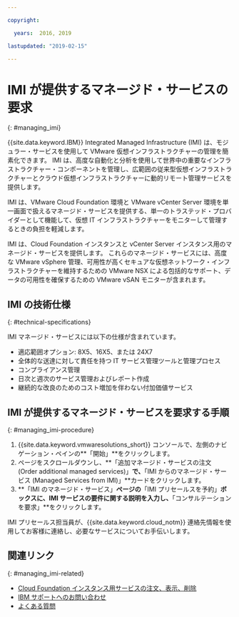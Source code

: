 ```yaml
---

copyright:

  years:  2016, 2019

lastupdated: "2019-02-15"

---
```


# IMI が提供するマネージド・サービスの要求
{: #managing_imi}

{{site.data.keyword.IBM}} Integrated Managed Infrastructure (IMI) は、モジュラー・サービスを使用して VMware 仮想インフラストラクチャーの管理を簡素化できます。 IMI は、高度な自動化と分析を使用して世界中の重要なインフラストラクチャー・コンポーネントを管理し、広範囲の従来型仮想インフラストラクチャーとクラウド仮想インフラストラクチャーに動的リモート管理サービスを提供します。

IMI は、VMware Cloud Foundation 環境と VMware vCenter Server 環境を単一画面で扱えるマネージド・サービスを提供する、単一のトラステッド・プロバイダーとして機能して、仮想 IT インフラストラクチャーをモニターして管理するときの負担を軽減します。

IMI は、Cloud Foundation インスタンスと vCenter Server インスタンス用のマネージド・サービスを提供します。 これらのマネージド・サービスには、高度な VMware vSphere 管理、可用性が高くセキュアな仮想ネットワーク・インフラストラクチャーを維持するための VMware NSX による包括的なサポート、データの可用性を確保するための VMware vSAN モニターが含まれます。

## IMI の技術仕様
{: #technical-specifications}

IMI マネージド・サービスには以下の仕様が含まれています。

* 適応範囲オプション: 8X5、16X5、または 24X7
* 全体的な送達に対して責任を持つ IT サービス管理ツールと管理プロセス
* コンプライアンス管理
* 日次と週次のサービス管理およびレポート作成
* 継続的な改良のためのコスト増加を伴わない付加価値サービス

## IMI が提供するマネージド・サービスを要求する手順
{: #managing_imi-procedure}

1. {{site.data.keyword.vmwaresolutions_short}} コンソールで、左側のナビゲーション・ペインの**「開始」**をクリックします。
2. ページをスクロールダウンし、**「追加マネージド・サービスの注文 (Order additional managed services)」**で、**「IMI からのマネージド・サービス (Managed Services from IMI)」**カードをクリックします。
3. **「IMI のマネージド・サービス」**ページの**「IMI プリセールスを予約」**ボックスに、IMI サービスの要件に関する説明を入力し、**「コンサルテーションを要求」**をクリックします。

IMI プリセールス担当員が、{{site.data.keyword.cloud_notm}} 連絡先情報を使用してお客様に連絡し、必要なサービスについてお手伝いします。

## 関連リンク
{: #managing_imi-related}

* [Cloud Foundation インスタンス用サービスの注文、表示、削除](/docs/services/vmwaresolutions/sddc?topic=vmware-solutions-sd_addingremovingservices)
* [IBM サポートへのお問い合わせ](/docs/services/vmwaresolutions/vmonic?topic=vmware-solutions-trbl_support)
* [よくある質問](/docs/services/vmwaresolutions/vmonic?topic=vmware-solutions-faq)
